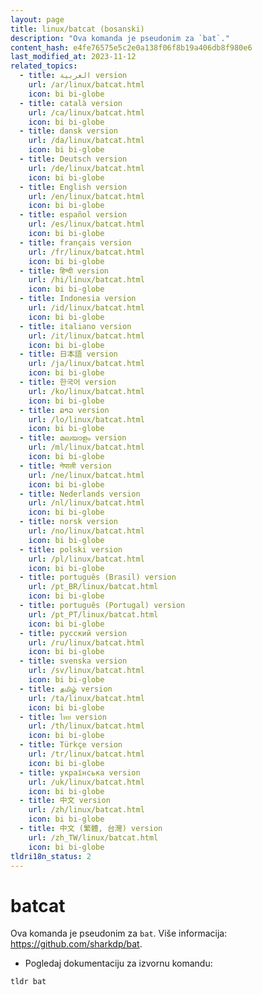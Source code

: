 ```yaml
---
layout: page
title: linux/batcat (bosanski)
description: "Ova komanda je pseudonim za `bat`."
content_hash: e4fe76575e5c2e0a138f06f8b19a406db8f980e6
last_modified_at: 2023-11-12
related_topics:
  - title: العربية version
    url: /ar/linux/batcat.html
    icon: bi bi-globe
  - title: català version
    url: /ca/linux/batcat.html
    icon: bi bi-globe
  - title: dansk version
    url: /da/linux/batcat.html
    icon: bi bi-globe
  - title: Deutsch version
    url: /de/linux/batcat.html
    icon: bi bi-globe
  - title: English version
    url: /en/linux/batcat.html
    icon: bi bi-globe
  - title: español version
    url: /es/linux/batcat.html
    icon: bi bi-globe
  - title: français version
    url: /fr/linux/batcat.html
    icon: bi bi-globe
  - title: हिन्दी version
    url: /hi/linux/batcat.html
    icon: bi bi-globe
  - title: Indonesia version
    url: /id/linux/batcat.html
    icon: bi bi-globe
  - title: italiano version
    url: /it/linux/batcat.html
    icon: bi bi-globe
  - title: 日本語 version
    url: /ja/linux/batcat.html
    icon: bi bi-globe
  - title: 한국어 version
    url: /ko/linux/batcat.html
    icon: bi bi-globe
  - title: ລາວ version
    url: /lo/linux/batcat.html
    icon: bi bi-globe
  - title: മലയാളം version
    url: /ml/linux/batcat.html
    icon: bi bi-globe
  - title: नेपाली version
    url: /ne/linux/batcat.html
    icon: bi bi-globe
  - title: Nederlands version
    url: /nl/linux/batcat.html
    icon: bi bi-globe
  - title: norsk version
    url: /no/linux/batcat.html
    icon: bi bi-globe
  - title: polski version
    url: /pl/linux/batcat.html
    icon: bi bi-globe
  - title: português (Brasil) version
    url: /pt_BR/linux/batcat.html
    icon: bi bi-globe
  - title: português (Portugal) version
    url: /pt_PT/linux/batcat.html
    icon: bi bi-globe
  - title: русский version
    url: /ru/linux/batcat.html
    icon: bi bi-globe
  - title: svenska version
    url: /sv/linux/batcat.html
    icon: bi bi-globe
  - title: தமிழ் version
    url: /ta/linux/batcat.html
    icon: bi bi-globe
  - title: ไทย version
    url: /th/linux/batcat.html
    icon: bi bi-globe
  - title: Türkçe version
    url: /tr/linux/batcat.html
    icon: bi bi-globe
  - title: українська version
    url: /uk/linux/batcat.html
    icon: bi bi-globe
  - title: 中文 version
    url: /zh/linux/batcat.html
    icon: bi bi-globe
  - title: 中文 (繁體, 台灣) version
    url: /zh_TW/linux/batcat.html
    icon: bi bi-globe
tldri18n_status: 2
---
```

# batcat

Ova komanda je pseudonim za `bat`.
Više informacija: <https://github.com/sharkdp/bat>.

- Pogledaj dokumentaciju za izvornu komandu:

`tldr bat`
